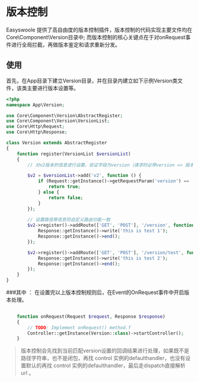 # 版本控制
Easyswoole 提供了高自由度的版本控制插件，版本控制的代码实现主要文件均在Core\Component\Version目录中;
而版本控制的核心关键点在于对onRequest事件进行全局拦截，再做版本鉴定和请求重新分发。

## 使用
首先，在App目录下建立Version目录，并在目录内建立如下示例Version类文件，该类主要进行版本设置等。

```php
<?php
namespace App\Version;

use Core\Component\Version\AbstractRegister;
use Core\Component\Version\VersionList;
use Core\Http\Request;
use Core\Http\Response;

class Version extends AbstractRegister
{
    function register(VersionList $versionList)
    {
        // 对v2版本的信息进行设置，验证字段为version（请求时必带version => 版本号）

        $v2 = $versionList->add('v2', function () {
            if (Request::getInstance()->getRequestParam('version') == '2') {
                return true;
            } else {
                return false;
            }
        });
        
        // 设置路径等信息同自定义路由功能一致
        $v2->register()->addRoute(['GET', 'POST'], '/version', function () {
            Response::getInstance()->write('this is test 1');
            Response::getInstance()->end();
        });

        $v2->register()->addRoute(['GET', 'POST'], '/version/test', function () {
            Response::getInstance()->write('this is test 2');
            Response::getInstance()->end();
        });
    }
}
```
###其中 ：
在设置完以上版本控制规则后，在Event的OnRequest事件中开启版本处理。
```php
    
    function onRequest(Request $request, Response $response)
    {
        // TODO: Implement onRequest() method.f
        Controller::getInstance(Version::class)->startController();
    }
```
> 版本控制会先找到当前匹配version设置的回调结果进行处理，如果既不是路径字符串，也不是闭包，再找 control 实例的defaulthandler，也没有设置默认的再找 control 实例的defaulthandler，最后走dispatch直接解析 url 。


<script>
    var _hmt = _hmt || [];
    (function() {
        var hm = document.createElement("script");
        hm.src = "https://hm.baidu.com/hm.js?4c8d895ff3b25bddb6fa4185c8651cc3";
        var s = document.getElementsByTagName("script")[0];
        s.parentNode.insertBefore(hm, s);
    })();
</script>
<script>
(function(){
    var bp = document.createElement('script');
    var curProtocol = window.location.protocol.split(':')[0];
    if (curProtocol === 'https') {
        bp.src = 'https://zz.bdstatic.com/linksubmit/push.js';        
    }
    else {
        bp.src = 'http://push.zhanzhang.baidu.com/push.js';
    }
    var s = document.getElementsByTagName("script")[0];
    s.parentNode.insertBefore(bp, s);
})();
</script>
